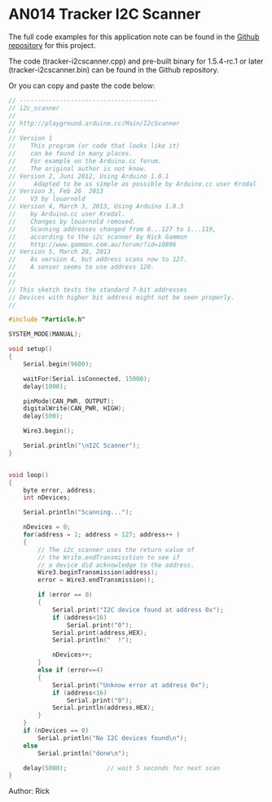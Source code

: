 # AN014 Tracker I2C Scanner

The full code examples for this application note can be found in the [Github repository](https://github.com/particle-iot/app-notes/tree/master/AN014-Tracker-i2c-scanner) for this project.


The code (tracker-i2cscanner.cpp) and pre-built binary for 1.5.4-rc.1 or later (tracker-i2cscanner.bin) can be found in the Github repository.

Or you can copy and paste the code below:

```cpp
// --------------------------------------
// i2c_scanner
//
// http://playground.arduino.cc/Main/I2cScanner
//
// Version 1
//    This program (or code that looks like it)
//    can be found in many places.
//    For example on the Arduino.cc forum.
//    The original author is not know.
// Version 2, Juni 2012, Using Arduino 1.0.1
//     Adapted to be as simple as possible by Arduino.cc user Krodal
// Version 3, Feb 26  2013
//    V3 by louarnold
// Version 4, March 3, 2013, Using Arduino 1.0.3
//    by Arduino.cc user Krodal.
//    Changes by louarnold removed.
//    Scanning addresses changed from 0...127 to 1...119,
//    according to the i2c scanner by Nick Gammon
//    http://www.gammon.com.au/forum/?id=10896
// Version 5, March 28, 2013
//    As version 4, but address scans now to 127.
//    A sensor seems to use address 120.
//
//
// This sketch tests the standard 7-bit addresses
// Devices with higher bit address might not be seen properly.
//

#include "Particle.h"

SYSTEM_MODE(MANUAL);

void setup()
{
	Serial.begin(9600);

    waitFor(Serial.isConnected, 15000);
    delay(1000);

    pinMode(CAN_PWR, OUTPUT);
    digitalWrite(CAN_PWR, HIGH);
    delay(500);

	Wire3.begin();

	Serial.println("\nI2C Scanner");
}


void loop()
{
	byte error, address;
	int nDevices;

	Serial.println("Scanning...");

	nDevices = 0;
	for(address = 1; address < 127; address++ )
	{
		// The i2c_scanner uses the return value of
		// the Write.endTransmisstion to see if
		// a device did acknowledge to the address.
		Wire3.beginTransmission(address);
		error = Wire3.endTransmission();

		if (error == 0)
		{
			Serial.print("I2C device found at address 0x");
			if (address<16)
				Serial.print("0");
			Serial.print(address,HEX);
			Serial.println("  !");

			nDevices++;
		}
		else if (error==4)
		{
			Serial.print("Unknow error at address 0x");
			if (address<16)
				Serial.print("0");
			Serial.println(address,HEX);
		}
	}
	if (nDevices == 0)
		Serial.println("No I2C devices found\n");
	else
		Serial.println("done\n");

	delay(5000);           // wait 5 seconds for next scan
}

```

Author: Rick



